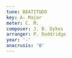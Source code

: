 ```yaml
---
tune: BEATITUDO
key: A♭ Major
meter: C. M.
composer: J. B. Dykes
arranger: P. Doddridge
year: '-'
anacrusis: '0'
---
```

